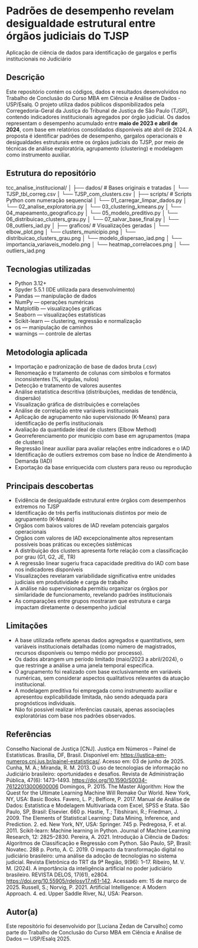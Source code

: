 
# Padrões de desempenho revelam desigualdade estrutural entre órgãos judiciais do TJSP
Aplicação de ciência de dados para identificação de gargalos e perfis institucionais no Judiciário

## Descrição

Este repositório contém os códigos, dados e resultados desenvolvidos no Trabalho de Conclusão do Curso MBA em Ciência e Análise de Dados - USP/Esalq.
O projeto utiliza dados públicos disponibilizados pela Corregedoria-Geral da Justiça do Tribunal de Justiça de São Paulo (TJSP), contendo indicadores institucionais agregados por órgão judicial.
Os dados representam o desempenho acumulado entre **maio de 2023 e abril de 2024**, com base em relatórios consolidados disponíveis até abril de 2024.
A proposta é identificar padrões de desempenho, gargalos operacionais e desigualdades estruturais entre os órgãos judiciais do TJSP, por meio de técnicas de análise exploratória, agrupamento (clustering) e modelagem como instrumento auxiliar.

## Estrutura do repositório

tcc_analise_institucional/
│
├── dados/               # Bases originais e tratadas
│   └── TJSP_tbl_correg.csv
│   └── TJSP_com_clusters.csv
│
├── scripts/             # Scripts Python com numeração sequencial
│   └── 01_carregar_limpar_dados.py
│   └── 02_analise_exploratoria.py
│   └── 03_clustering_kmeans.py
│   └── 04_mapeamento_geografico.py
│   └── 05_modelo_preditivo.py
│   └── 06_distribuicao_clusters_grau.py
│   └── 07_salvar_base_final.py
│   └── 08_outliers_iad.py
│
├── graficos/            # Visualizações geradas
│   └── elbow_plot.png
│   └── clusters_municipio.png
│   └── distribuicao_clusters_grau.png
│   └── modelo_dispersao_iad.png
│   └── importancia_variaveis_modelo.png
│   └── heatmap_correlacoes.png
│   └── outliers_iad.png

## Tecnologias utilizadas

- Python 3.12+
- Spyder 5.5.1 (IDE utilizada para desenvolvimento)
- Pandas — manipulação de dados
- NumPy — operações numéricas
- Matplotlib — visualizações gráficas
- Seaborn — visualizações estatísticas
- Scikit-learn — clustering, regressão e normalização
- os — manipulação de caminhos
- warnings — controle de alertas

## Metodologia aplicada

- Importação e padronização de base de dados bruta (.csv)
- Renomeação e tratamento de colunas com símbolos e formatos inconsistentes (%, vírgulas, nulos)
- Detecção e tratamento de valores ausentes
- Análise estatística descritiva (distribuições, medidas de tendência, dispersão)
- Visualização gráfica de distribuições e correlações
- Análise de correlação entre variáveis institucionais
- Aplicação de agrupamento não supervisionado (K-Means) para identificação de perfis institucionais
- Avaliação da quantidade ideal de clusters (Elbow Method)
- Georreferenciamento por município com base em agrupamentos (mapa de clusters)
- Regressão linear auxiliar para avaliar relações entre indicadores e o IAD
- Identificação de outliers extremos com base no Índice de Atendimento à Demanda (IAD)
- Exportação da base enriquecida com clusters para reuso ou reprodução

## Principais descobertas

- Evidência de desigualdade estrutural entre órgãos com desempenhos extremos no TJSP
- Identificação de três perfis institucionais distintos por meio de agrupamento (K-Means)
- Órgãos com baixos valores de IAD revelam potenciais gargalos operacionais
- Órgãos com valores de IAD excepcionalmente altos representam possíveis boas práticas ou exceções sistêmicas
- A distribuição dos clusters apresenta forte relação com a classificação por grau (G1, G2, JE, TR)
- A regressão linear sugeriu fraca capacidade preditiva do IAD com base nos indicadores disponíveis
- Visualizações revelaram variabilidade significativa entre unidades judiciais em produtividade e carga de trabalho
- A análise não supervisionada permitiu organizar os órgãos por similaridade de funcionamento, revelando padrões institucionais
- As comparações entre grupos mostraram que estrutura e carga impactam diretamente o desempenho judicial

## Limitações

- A base utilizada reflete apenas dados agregados e quantitativos, sem variáveis institucionais detalhadas (como número de magistrados, recursos disponíveis ou tempo médio por processo).
- Os dados abrangem um período limitado (maio/2023 a abril/2024), o que restringe a análise a uma janela temporal específica.
- O agrupamento foi realizado com base exclusivamente em variáveis numéricas, sem considerar aspectos qualitativos relevantes da atuação institucional.
- A modelagem preditiva foi empregada como instrumento auxiliar e apresentou explicabilidade limitada, não sendo adequada para prognósticos individuais.
- Não foi possível realizar inferências causais, apenas associações exploratórias com base nos padrões observados.
  
## Referências

Conselho Nacional de Justiça [CNJ]. Justiça em Números – Painel de Estatísticas. Brasília, DF, Brasil. Disponível em: <https://justica-em-numeros.cnj.jus.br/painel-estatisticas/>. Acesso em: 03 de junho de 2025.
Cunha, M. A.; Miranda, R. M. 2013. O uso de tecnologias de informação no Judiciário brasileiro: oportunidades e desafios. Revista de Administração Pública, 47(6): 1473–1493. <https://doi.org/10.1590/S0034-76122013000600006>
Domingos, P. 2015. The Master Algorithm: How the Quest for the Ultimate Learning Machine Will Remake Our World. New York, NY, USA: Basic Books.
Favero, L. P.; Belfiore, P. 2017. Manual de Análise de Dados: Estatística e Modelagem Multivariada com Excel, SPSS e Stata. São Paulo, SP, Brasil: Elsevier. 660 p.
Hastie, T.; Tibshirani, R.; Friedman, J. 2009. The Elements of Statistical Learning: Data Mining, Inference, and Prediction. 2. ed. New York, NY, USA: Springer. 745 p.
Pedregosa, F. et al. 2011. Scikit-learn: Machine learning in Python. Journal of Machine Learning Research, 12: 2825–2830.
Pereira, A. 2021. Introdução à Ciência de Dados: Algoritmos de Classificação e Regressão com Python. São Paulo, SP, Brasil: Novatec. 288 p.
Porto, A. C. 2019. O impacto da transformação digital no judiciário brasileiro: uma análise da adoção de tecnologias no sistema judicial. Revista Eletrônica do TRT da 9ª Região, 9(96): 1–17.
Ribeiro, M. V. M. (2024). A importância da inteligência artificial no poder judiciário brasileiro. REVISTA DELOS, 17(61), e2804. <https://doi.org/10.55905/rdelosv17.n61-142>. Acessado em: 15 de março de 2025.
Russell, S.; Norvig, P. 2021. Artificial Intelligence: A Modern Approach. 4. ed. Upper Saddle River, NJ, USA: Pearson.

## Autor(a)

Este repositório foi desenvolvido por [Luciana Zedan de Carvalho] como parte do Trabalho de Conclusão do Curso MBA em Ciência e Análise de Dados — USP/Esalq 2025.
